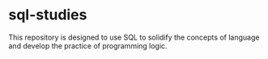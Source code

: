 # sql-studies
This repository is designed to use SQL to solidify the concepts of language and develop the practice of programming logic.
